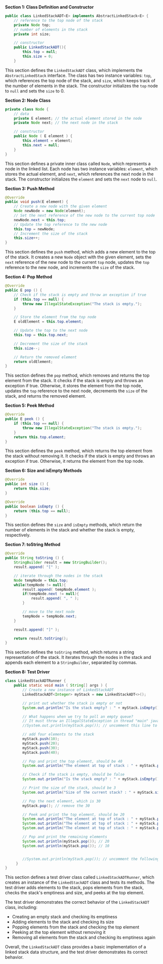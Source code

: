 
**Section 1: Class Definition and Constructor**
```java
public class LinkedStackADT<E> implements AbstractLinkedStack<E> {
    // reference to the top node of the stack
    private Node top;
    // number of elements in the stack
    private int size;

    // constructor
    public LinkedStackADT(){
        this.top = null;
        this.size = 0;
    }
```
This section defines the `LinkedStackADT` class, which implements the `AbstractLinkedStack` interface. The class has two instance variables: `top`, which references the top node of the stack, and `size`, which keeps track of the number of elements in the stack. The constructor initializes the `top` node to `null` and sets the `size` to 0.

**Section 2: Node Class**
```java
private class Node {
    // data
    private E element; // the actual element stored in the node
    private Node next; // the next node in the stack

    // constructor
    public Node ( E element ) {
        this.element = element;
        this.next = null;
    }
}
```
This section defines a private inner class called `Node`, which represents a node in the linked list. Each node has two instance variables: `element`, which stores the actual element, and `next`, which references the next node in the stack. The constructor initializes the `element` and sets the `next` node to `null`.

**Section 3: Push Method**
```java
@Override
public void push(E element) {
    // Create a new node with the given element
    Node newNode = new Node(element);
    // Set the next reference of the new node to the current top node
    newNode.next = this.top;
    // Update the top reference to the new node
    this.top = newNode;
    // Increment the size of the stack
    this.size++;
}
```
This section defines the `push` method, which adds a new element to the top of the stack. It creates a new `Node` object with the given element, sets the `next` reference of the new node to the current `top` node, updates the `top` reference to the new node, and increments the `size` of the stack.

**Section 4: Pop Method**
```java
@Override
public E pop () {
    // Check if the stack is empty and throw an exception if true
    if (this.top == null) {
        throw new IllegalStateException("The stack is empty.");
    }

    // Store the element from the top node
    E oldElement = this.top.element;

    // Update the top to the next node
    this.top = this.top.next;

    // Decrement the size of the stack
    this.size--;

    // Return the removed element
    return oldElement;
}
```
This section defines the `pop` method, which removes and returns the top element from the stack. It checks if the stack is empty and throws an exception if true. Otherwise, it stores the element from the top node, updates the `top` reference to the next node, decrements the `size` of the stack, and returns the removed element.

**Section 5: Peek Method**
```java
@Override
public E peek () {
    if (this.top == null) {
        throw new IllegalStateException("The stack is empty.");
    }
    return this.top.element;
}
```
This section defines the `peek` method, which returns the top element from the stack without removing it. It checks if the stack is empty and throws an exception if true. Otherwise, it returns the element from the top node.

**Section 6: Size and isEmpty Methods**
```java
@Override
public int size () {
    return this.size;
}

@Override
public boolean isEmpty () {
    return (this.top == null);
}
```
This section defines the `size` and `isEmpty` methods, which return the number of elements in the stack and whether the stack is empty, respectively.

**Section 7: toString Method**
```java
@Override
public String toString () {
    StringBuilder result = new StringBuilder();
    result.append( "[" );

    // iterate through the nodes in the stack
    Node tempNode = this.top;
    while(tempNode != null){
        result.append( tempNode.element );
        if(tempNode.next != null){
            result.append( ", " );
        }

        // move to the next node
        tempNode = tempNode.next;
    }

    result.append( "]" );

    return result.toString();
}
```
This section defines the `toString` method, which returns a string representation of the stack. It iterates through the nodes in the stack and appends each element to a `StringBuilder`, separated by commas.



**Section 8: Test Driver**
```java
class LinkedStackADTRunner {
    public static void main ( String[] args ) {
        // Create a new instance of LinkedStackADT
        LinkedStackADT<Integer> myStack = new LinkedStackADT<>();

        // print out whether the stack is empty or not
        System.out.println("Is the stack empty? : " + myStack.isEmpty()); // true

        // What happens when we try to poll an empty queue?
        // It must throw an IllegalStateException in thread "main" java.lang.IllegalStateException: The queue is empty.
        //System.out.println(myStack.pop()); // uncomment this line to see the exception

        // add four elements to the stack
        myStack.push(10);
        myStack.push(20);
        myStack.push(30);
        myStack.push(40);

        // Pop and print the top element, should be 40
        System.out.println("The element at top of stack : " + myStack.pop()); // 40

        // Check if the stack is empty, should be false
        System.out.println("Is the stack empty? : " + myStack.isEmpty()); // false

        // Print the size of the stack, should be 3
        System.out.println("Size of the current stack? : " + myStack.size()); // 3

        // Pop the next element, which is 30
        myStack.pop(); // remove the 30

        // Peek and print the top element, should be 20
        System.out.println("The element at top of stack : " + myStack.peek()); // 20
        System.out.println("The element at top of stack : " + myStack.peek()); // 20
        System.out.println("The element at top of stack : " + myStack.peek()); // 20

        // Pop and print the remaining elements
        System.out.println(myStack.pop()); // 20
        System.out.println(myStack.pop()); // 10


        //System.out.println(myStack.pop()); // uncomment the following line to see the exception
     }
}
```
This section defines a test driver class called `LinkedStackADTRunner`, which creates an instance of the `LinkedStackADT` class and tests its methods. The test driver adds elements to the stack, pops elements from the stack, checks the stack's emptiness and size, and peeks at the top element.

The test driver demonstrates the correct behavior of the `LinkedStackADT` class, including:

* Creating an empty stack and checking its emptiness
* Adding elements to the stack and checking its size
* Popping elements from the stack and checking the top element
* Peeking at the top element without removing it
* Removing all elements from the stack and checking its emptiness again

Overall, the `LinkedStackADT` class provides a basic implementation of a linked stack data structure, and the test driver demonstrates its correct behavior.